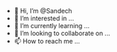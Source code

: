 - 👋 Hi, I’m @Sandech
- 👀 I’m interested in ...
- 🌱 I’m currently learning ...
- 💞️ I’m looking to collaborate on ...
- 📫 How to reach me ...

<!---
Sandech/Sandech is a ✨ special ✨ repository because its `README.md` (this file) appears on your GitHub profile.
You can click the Preview link to take a look at your changes.
--->

